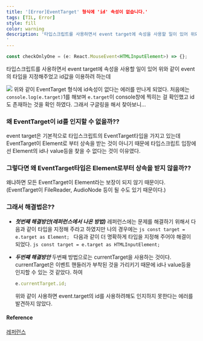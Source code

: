 ```yaml
---
title: '[Error]EventTarget' 형식에 'id' 속성이 없습니다.'
tags: [TIL, Error]
style: fill
color: warning
description: '타입스크립트를 사용하면서 event target에 속성을 사용할 일이 있어 위와 같이 event의 타입을 지정해주었고 id값을 이용하려 하는데
'
---
```


```js
const checkOnlyOne = (e: React.MouseEvent<HTMLInputElement>) => {};
```

타입스크립트를 사용하면서 event target에 속성을 사용할 일이 있어 위와 같이 event의 타입을 지정해주었고 id값을 이용하려 하는데

![](https://images.velog.io/images/blackdavil01/post/f96dc0c3-305b-4f99-a6ef-eca41e80a56c/%EC%8A%A4%ED%81%AC%EB%A6%B0%EC%83%B7,%202022-01-21%2012-32-46.png)
위와 같이 EventTarget 형식에 id속성이 없다는 에러를 만나게 되었다.
처음에는 `console.log(e.target)`1를 해보며 `e.target`이 console창에 찍히는 걸 확인했고 id도 존재하는 것을 확인 하였다.
그래서 구글링을 해서 찾아보니...

### 왜 EventTarget이 id를 인지할 수 없을까??

event target은 기본적으로 타입스크립트의 EventTarget타입을 가지고 있는데 EventTarget이 Element로 부터 상속을 받는 것이 아니기 때문에 타입스크립트 입장에선 Element의 id나 value등을 찾을 수 없다는 것이 이유였다.

### 그렇다면 왜 EventTarget타입은 Element로부터 상속을 받지 않을까??

왜냐하면 모든 EventTarget이 Element라는 보장이 되지 않기 때문이다. (EventTarget이 FileReader, AudioNode 등이 될 수도 있기 때문이다.)

### 그래서 해결법은??

- **_첫번째 해결방안(레퍼런스에서 나온 방법)_**
  레퍼런스에는 문제를 해결하기 위해서 다음과 같이 타입을 지정해 주라고 하였지만 나의 경우에는
  `js const target = e.target as Element; `
  다음과 같이 더 명확하게 타입을 지정해 주어야 해결이 되었다.
  `js const target = e.target as HTMLInputElement; `

- **_두번째 해결방안_**
  두번째 방법으로는 currentTarget을 사용하는 것이다.
  currentTarget은 이벤트 핸들러가 부착된 것을 가리키기 때문에 id나 value등을 인지할 수 있는 것 같았다.
  하여
  ```js
  e.currentTarget.id;
  ```
  위와 같이 사용하면 event.target의 id를 사용하려해도 인지하지 못한다는 에러를 발견하지 않았다.

#### Reference

[레퍼런스](https://www.designcise.com/web/tutorial/how-to-fix-property-does-not-exist-on-type-eventtarget-typescript-error)

